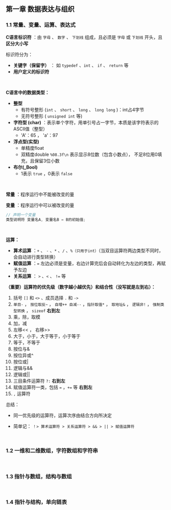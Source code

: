 ## 第一章 数据表达与组织

### 1.1 常量、变量、运算、表达式

**C语言标识符** ：由 `字母` 、 `数字` 、 `下划线` 组成，且必须是 `字母` 或 `下划线` 开头，且 **区分大小写**

标识符分为：

- **关键字（保留字）** ： 如 `typedef` 、`int` 、 `if` 、 `return` 等
- **用户定义的标识符**



<br>



**C语言中的数据类型：**

- **整型** 
    - 有符号整形 (`int` 、 `short` 、 `long` 、 `long long` )：int占4字节
    - 无符号整形 ( `unsigned int` 等)
- **字符型 (char)** ：表示单个字符，用单引号占一字节，本质是该字符表示的ASCII值（整型）
    - 'A'：65 ， 'a'：97
- **浮点型(实型)**
    - 单精度float
    - 双精度double    `%08.3f\n` 表示显示8位数（包含小数点）， 不足8位用0填充，且保留3位小数
- **布尔(_Bool)**
    - 1表示 `true` ，0表示 `false` 





<br>



**常量** ：程序运行中不能被改变的量

**变量** ：程序运行中可以被改变的量

```c
// 声明一个变量
类型说明符 变量名A, 变量名B = B的初始值;
```



<br>



**运算：**

- **算术运算** ：`+` 、 `-` 、`*` 、`/` 、`%（只用于int）`（当双目运算符两边类型不同时，会自动进行类型转换）
- **赋值运算** ：`=` 左边必须是变量，右边计算完后会自动转化为左边的类型，再赋予左边
- **关系运算** ： `>` 、`<` 、 `!=` 等

**（重要）运算符的优先级（数字越小越优先）和结合性（没写就是左到右）：**

1. 括号 `[]` 和 `<>` 、成员选择 `.` 和 `->` 
2. `单目-` ， `按位取反~` ， `自增++ 自减--` ，`指针取值*` ， `取地址&` ， `逻辑非!` ， `强制类型转换` ， `sizeof`    **右到左**
3. 乘，除，取模
4. 加，减
5. 左移<< ， 右移>> 
6. 大于，小于，大于等于，小于等于
7. 等于，不等于
8. 按位与&
9. 按位异或^
10. 按位或|
11. 逻辑与&&
12. 逻辑或||
13. 三目条件运算符 `?:`    **右到左**
14. 赋值运算符一类，包括 `=` ，`+=` 等    **右到左**
15. `,` 运算符

总结：

- 同一优先级的运算符，运算次序由结合方向所决定

- 简单记： `！> 算术运算符 > 关系运算符 > && > || > 赋值运算符`

    



<br>



### 1.2 一维和二维数组，字符数组和字符串



<br>



### 1.3 指针与数组，结构与数组



<br>



### 1.4 指针与结构，单向链表